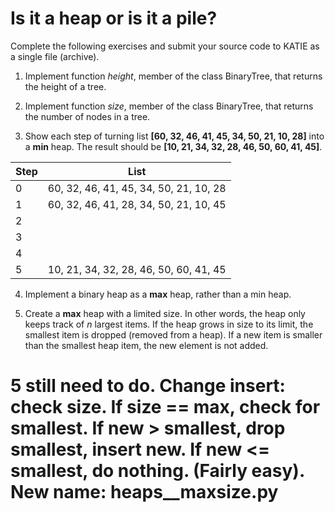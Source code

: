 # Is it a heap or is it a pile?

Complete the following exercises and submit your source code to KATIE as a single file (archive).

1. Implement function *height*, member of the class BinaryTree, that returns the height of a tree.

2. Implement function *size*, member of the class BinaryTree, that returns the number of nodes in a tree.

3. Show each step of turning list **[60, 32, 46, 41, 45, 34, 50, 21, 10, 28]** into a **min** heap. The result should be **[10, 21, 34, 32, 28, 46, 50, 60, 41, 45]**.

Step | List
---|---
0 | 60, 32, 46, 41, 45, 34, 50, 21, 10, 28
1 | 60, 32, 46, 41, 28, 34, 50, 21, 10, 45
2 | 
3 | 
4 | 
5 | 10, 21, 34, 32, 28, 46, 50, 60, 41, 45


4. Implement a binary heap as a **max** heap, rather than a min heap.

5. Create a **max** heap with a limited size. In other words, the heap only keeps track of *n* largest items. If the heap grows in size to its limit, the smallest item is dropped (removed from a heap). If a new item is smaller than the smallest heap item, the new element is not added.


# 5 still need to do.  Change insert:  check size.  If size == max, check for smallest.  If new > smallest, drop smallest, insert new.  If new <= smallest, do nothing.  (Fairly easy).  New name:  heaps__maxsize.py

